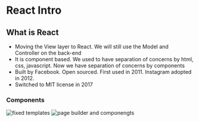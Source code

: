 # React Intro

## What is React
* Moving the View layer to React. We will still use the Model and Controller on the back-end
* It is component based. We used to have separation of concerns by html, css, javascript. Now we have separation of concerns by components
* Built by Facebook. Open sourced. First used in 2011. Instagram adopted in 2012. 
* Switched to MIT license in 2017

### Components
![fixed templates](https://git.generalassemb.ly/ga-wdi-lessons/react-intro/raw/master/images/templates-page.png)
![page builder and componengts](https://git.generalassemb.ly/ga-wdi-lessons/react-intro/raw/master/images/components-page.png)

